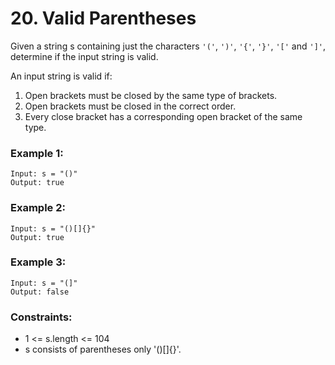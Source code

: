 # 20. Valid Parentheses
Given a string s containing just the characters ```'('```, ```')'```, ```'{'```, ```'}'```, ```'['``` and ```']'```, determine if the input string is valid.

An input string is valid if:

1. Open brackets must be closed by the same type of brackets.
2. Open brackets must be closed in the correct order.
3. Every close bracket has a corresponding open bracket of the same type.
###   Example 1:

```
Input: s = "()"
Output: true
```

### Example 2:
```
Input: s = "()[]{}"
Output: true
```
### Example 3:
```
Input: s = "(]"
Output: false
```

### Constraints:
-  1 <= s.length <= 104
-  s consists of parentheses only '()[]{}'.
